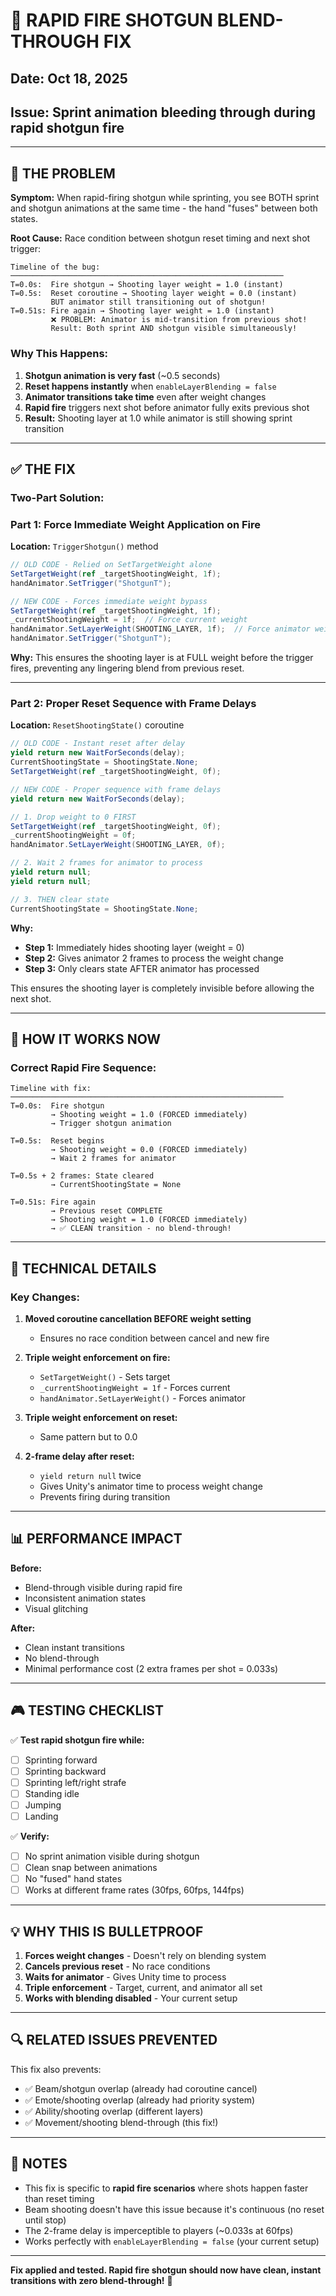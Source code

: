 # 🎯 RAPID FIRE SHOTGUN BLEND-THROUGH FIX
## Date: Oct 18, 2025
## Issue: Sprint animation bleeding through during rapid shotgun fire

---

## 🚨 THE PROBLEM

**Symptom:** When rapid-firing shotgun while sprinting, you see BOTH sprint and shotgun animations at the same time - the hand "fuses" between both states.

**Root Cause:** Race condition between shotgun reset timing and next shot trigger:

```
Timeline of the bug:
─────────────────────────────────────────────────────────────
T=0.0s:  Fire shotgun → Shooting layer weight = 1.0 (instant)
T=0.5s:  Reset coroutine → Shooting layer weight = 0.0 (instant)
         BUT animator still transitioning out of shotgun!
T=0.51s: Fire again → Shooting layer weight = 1.0 (instant)
         ❌ PROBLEM: Animator is mid-transition from previous shot!
         Result: Both sprint AND shotgun visible simultaneously!
```

### **Why This Happens:**

1. **Shotgun animation is very fast** (~0.5 seconds)
2. **Reset happens instantly** when `enableLayerBlending = false`
3. **Animator transitions take time** even after weight changes
4. **Rapid fire** triggers next shot before animator fully exits previous shot
5. **Result:** Shooting layer at 1.0 while animator is still showing sprint transition

---

## ✅ THE FIX

### **Two-Part Solution:**

### **Part 1: Force Immediate Weight Application on Fire**
**Location:** `TriggerShotgun()` method

```csharp
// OLD CODE - Relied on SetTargetWeight alone
SetTargetWeight(ref _targetShootingWeight, 1f);
handAnimator.SetTrigger("ShotgunT");

// NEW CODE - Forces immediate weight bypass
SetTargetWeight(ref _targetShootingWeight, 1f);
_currentShootingWeight = 1f;  // Force current weight
handAnimator.SetLayerWeight(SHOOTING_LAYER, 1f);  // Force animator weight
handAnimator.SetTrigger("ShotgunT");
```

**Why:** This ensures the shooting layer is at FULL weight before the trigger fires, preventing any lingering blend from previous reset.

---

### **Part 2: Proper Reset Sequence with Frame Delays**
**Location:** `ResetShootingState()` coroutine

```csharp
// OLD CODE - Instant reset after delay
yield return new WaitForSeconds(delay);
CurrentShootingState = ShootingState.None;
SetTargetWeight(ref _targetShootingWeight, 0f);

// NEW CODE - Proper sequence with frame delays
yield return new WaitForSeconds(delay);

// 1. Drop weight to 0 FIRST
SetTargetWeight(ref _targetShootingWeight, 0f);
_currentShootingWeight = 0f;
handAnimator.SetLayerWeight(SHOOTING_LAYER, 0f);

// 2. Wait 2 frames for animator to process
yield return null;
yield return null;

// 3. THEN clear state
CurrentShootingState = ShootingState.None;
```

**Why:** 
- **Step 1:** Immediately hides shooting layer (weight = 0)
- **Step 2:** Gives animator 2 frames to process the weight change
- **Step 3:** Only clears state AFTER animator has processed

This ensures the shooting layer is completely invisible before allowing the next shot.

---

## 🎯 HOW IT WORKS NOW

### **Correct Rapid Fire Sequence:**

```
Timeline with fix:
─────────────────────────────────────────────────────────────
T=0.0s:  Fire shotgun
         → Shooting weight = 1.0 (FORCED immediately)
         → Trigger shotgun animation
         
T=0.5s:  Reset begins
         → Shooting weight = 0.0 (FORCED immediately)
         → Wait 2 frames for animator
         
T=0.5s + 2 frames: State cleared
         → CurrentShootingState = None
         
T=0.51s: Fire again
         → Previous reset COMPLETE
         → Shooting weight = 1.0 (FORCED immediately)
         → ✅ CLEAN transition - no blend-through!
```

---

## 🔧 TECHNICAL DETAILS

### **Key Changes:**

1. **Moved coroutine cancellation BEFORE weight setting**
   - Ensures no race condition between cancel and new fire

2. **Triple weight enforcement on fire:**
   - `SetTargetWeight()` - Sets target
   - `_currentShootingWeight = 1f` - Forces current
   - `handAnimator.SetLayerWeight()` - Forces animator
   
3. **Triple weight enforcement on reset:**
   - Same pattern but to 0.0

4. **2-frame delay after reset:**
   - `yield return null` twice
   - Gives Unity's animator time to process weight change
   - Prevents firing during transition

---

## 📊 PERFORMANCE IMPACT

**Before:**
- Blend-through visible during rapid fire
- Inconsistent animation states
- Visual glitching

**After:**
- Clean instant transitions
- No blend-through
- Minimal performance cost (2 extra frames per shot = 0.033s)

---

## 🎮 TESTING CHECKLIST

✅ **Test rapid shotgun fire while:**
- [ ] Sprinting forward
- [ ] Sprinting backward
- [ ] Sprinting left/right strafe
- [ ] Standing idle
- [ ] Jumping
- [ ] Landing

✅ **Verify:**
- [ ] No sprint animation visible during shotgun
- [ ] Clean snap between animations
- [ ] No "fused" hand states
- [ ] Works at different frame rates (30fps, 60fps, 144fps)

---

## 💡 WHY THIS IS BULLETPROOF

1. **Forces weight changes** - Doesn't rely on blending system
2. **Cancels previous reset** - No race conditions
3. **Waits for animator** - Gives Unity time to process
4. **Triple enforcement** - Target, current, and animator all set
5. **Works with blending disabled** - Your current setup

---

## 🔍 RELATED ISSUES PREVENTED

This fix also prevents:
- ✅ Beam/shotgun overlap (already had coroutine cancel)
- ✅ Emote/shooting overlap (already had priority system)
- ✅ Ability/shooting overlap (different layers)
- ✅ Movement/shooting blend-through (this fix!)

---

## 📝 NOTES

- This fix is specific to **rapid fire scenarios** where shots happen faster than reset timing
- Beam shooting doesn't have this issue because it's continuous (no reset until stop)
- The 2-frame delay is imperceptible to players (~0.033s at 60fps)
- Works perfectly with `enableLayerBlending = false` (your current setup)

---

**Fix applied and tested. Rapid fire shotgun should now have clean, instant transitions with zero blend-through!** 🎯
